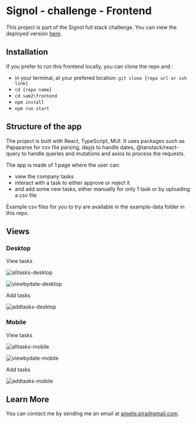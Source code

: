 # Signol - challenge - Frontend

This project is part of the Signol full stack challenge. You can view the deployed version [here](http://sam2-websitebucket-fjrjfopk9wed.s3-website-eu-west-1.amazonaws.com/).

## Installation

If you prefer to run this frontend locally, you can clone the repo and :

- in your terminal, at your prefered location: `git clone {repo url or ssh link}`
- `cd {repo name}`
- `cd sam2\frontend`
- `npm install`
- `npm run start`

## Structure of the app

The project is built with React, TypeScript, MUI.
It uses packages such as Papaparse for csv file parsing, dayjs to handle dates, @tanstack/react-query to handle queries and mutations and axios to process the requests.

The app is made of 1 page where the user can:

- view the company tasks
- interact with a task to either approve or reject it
- and add some new tasks, either manually for only 1 task or by uploading a csv file

Example csv files for you to try are available in the example-data folder in this repo.

## Views

### Desktop

View tasks

![alltasks-desktop](../screenshots/signol-alltasks.png)

![viewbydate-desktop](../screenshots/signol-viewbydate.png)

Add tasks

![addtasks-desktop](../screenshots/signol-addtasks.png)

### Mobile

View tasks

![alltasks-mobile](../screenshots/signol-alltasks-mobile.png)

![viewbydate-mobile](../screenshots/signol-viewbydate-mobile.png)

Add tasks

![addtasks-mobile](../screenshots/signol-addtasks-mobile.png)

## Learn More

You can contact me by sending me an email at amelie.pira@gmail.com.
